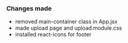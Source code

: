 ### Changes made

- removed main-container class in App.jsx
- made upload page and upload.module.css
- installed react-icons for footer
